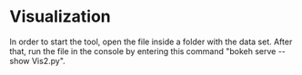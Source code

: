 # Visualization
In order to start the tool, open the file inside a folder with the data set. After that, run the file in the console by entering this command "bokeh serve --show Vis2.py".
